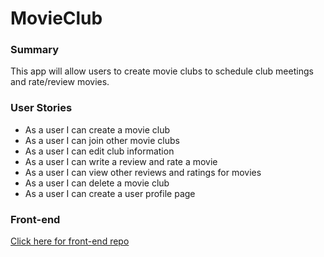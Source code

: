 # MovieClub

### Summary
This app will allow users to create movie clubs to schedule club meetings and rate/review movies.

### User Stories
- As a user I can create a movie club
- As a user I can join other movie clubs
- As a user I can edit club information
- As a user I can write a review and rate a movie
- As a user I can view other reviews and ratings for movies
- As a user I can delete a movie club
- As a user I can create a user profile page

### Front-end
[Click here for front-end repo](https://github.com/kevinpark07/The-Movie-Club-App)
